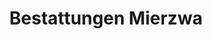 ---
title: "Bestattungen Mierzwa"
url: /unterwellenborn/bestattungen-mierzwa/
shop: Bestattungen
---